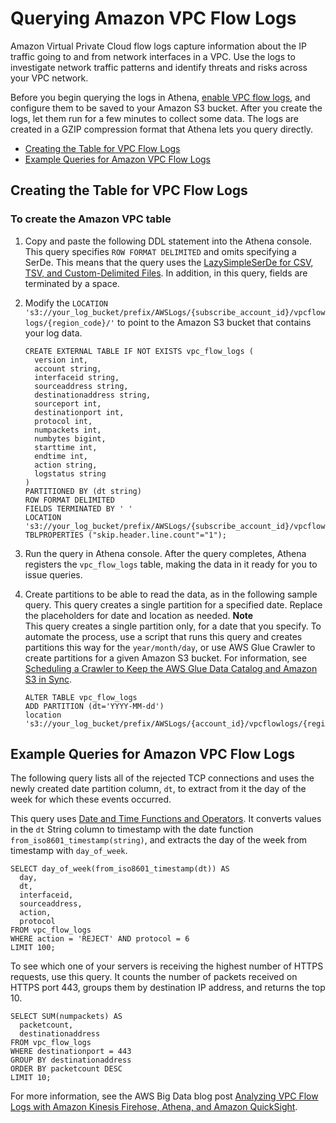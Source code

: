 # Querying Amazon VPC Flow Logs<a name="vpc-flow-logs"></a>

Amazon Virtual Private Cloud flow logs capture information about the IP traffic going to and from network interfaces in a VPC\. Use the logs to investigate network traffic patterns and identify threats and risks across your VPC network\.

Before you begin querying the logs in Athena, [enable VPC flow logs](https://docs.aws.amazon.com/AmazonVPC/latest/UserGuide/flow-logs.html), and configure them to be saved to your Amazon S3 bucket\. After you create the logs, let them run for a few minutes to collect some data\. The logs are created in a GZIP compression format that Athena lets you query directly\. 
+  [Creating the Table for VPC Flow Logs](#create-vpc-logs-table) 
+  [Example Queries for Amazon VPC Flow Logs](#query-examples-vpc-logs) 

## Creating the Table for VPC Flow Logs<a name="create-vpc-logs-table"></a>

### To create the Amazon VPC table<a name="to-create-the-vpc-table"></a>

1. Copy and paste the following DDL statement into the Athena console\. This query specifies `ROW FORMAT DELIMITED` and omits specifying a SerDe\. This means that the query uses the [LazySimpleSerDe for CSV, TSV, and Custom\-Delimited Files](lazy-simple-serde.md)\. In addition, in this query, fields are terminated by a space\.

1. Modify the `LOCATION 's3://your_log_bucket/prefix/AWSLogs/{subscribe_account_id}/vpcflowlogs/{region_code}/'` to point to the Amazon S3 bucket that contains your log data\.

   ```
   CREATE EXTERNAL TABLE IF NOT EXISTS vpc_flow_logs (
     version int,
     account string,
     interfaceid string,
     sourceaddress string,
     destinationaddress string,
     sourceport int,
     destinationport int,
     protocol int,
     numpackets int,
     numbytes bigint,
     starttime int,
     endtime int,
     action string,
     logstatus string
   )  
   PARTITIONED BY (dt string)
   ROW FORMAT DELIMITED
   FIELDS TERMINATED BY ' '
   LOCATION 's3://your_log_bucket/prefix/AWSLogs/{subscribe_account_id}/vpcflowlogs/{region_code}/'
   TBLPROPERTIES ("skip.header.line.count"="1");
   ```

1. Run the query in Athena console\. After the query completes, Athena registers the `vpc_flow_logs` table, making the data in it ready for you to issue queries\.

1. Create partitions to be able to read the data, as in the following sample query\. This query creates a single partition for a specified date\. Replace the placeholders for date and location as needed\. 
**Note**  
This query creates a single partition only, for a date that you specify\. To automate the process, use a script that runs this query and creates partitions this way for the `year/month/day`, or use AWS Glue Crawler to create partitions for a given Amazon S3 bucket\. For information, see [Scheduling a Crawler to Keep the AWS Glue Data Catalog and Amazon S3 in Sync](glue-best-practices.md#schema-crawlers-schedule)\.

   ```
   ALTER TABLE vpc_flow_logs
   ADD PARTITION (dt='YYYY-MM-dd')
   location 's3://your_log_bucket/prefix/AWSLogs/{account_id}/vpcflowlogs/{region_code}/YYYY/MM/dd';
   ```

## Example Queries for Amazon VPC Flow Logs<a name="query-examples-vpc-logs"></a>

The following query lists all of the rejected TCP connections and uses the newly created date partition column, `dt`, to extract from it the day of the week for which these events occurred\.

This query uses [Date and Time Functions and Operators](https://prestodb.io/docs/0.172/functions/datetime.html)\. It converts values in the `dt` String column to timestamp with the date function `from_iso8601_timestamp(string)`, and extracts the day of the week from timestamp with `day_of_week`\.

```
SELECT day_of_week(from_iso8601_timestamp(dt)) AS
  day,
  dt,
  interfaceid,
  sourceaddress,
  action,
  protocol
FROM vpc_flow_logs
WHERE action = 'REJECT' AND protocol = 6
LIMIT 100;
```

To see which one of your servers is receiving the highest number of HTTPS requests, use this query\. It counts the number of packets received on HTTPS port 443, groups them by destination IP address, and returns the top 10\.

```
SELECT SUM(numpackets) AS
  packetcount,
  destinationaddress
FROM vpc_flow_logs
WHERE destinationport = 443
GROUP BY destinationaddress
ORDER BY packetcount DESC
LIMIT 10;
```

For more information, see the AWS Big Data blog post [Analyzing VPC Flow Logs with Amazon Kinesis Firehose, Athena, and Amazon QuickSight](http://aws.amazon.com/blogs/big-data/analyzing-vpc-flow-logs-with-amazon-kinesis-firehose-amazon-athena-and-amazon-quicksight/)\.